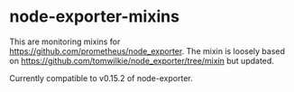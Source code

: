 # node-exporter-mixins
This are monitoring mixins for https://github.com/prometheus/node_exporter. The mixin is loosely based on https://github.com/tomwilkie/node_exporter/tree/mixin but updated.

Currently compatible to v0.15.2 of node-exporter.

